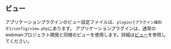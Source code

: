 ## ビュー

アプリケーションプラグインのビュー設定ファイルは、`plugin/{プラグイン識別子}/config/view.php`にあります。
アプリケーションプラグインは、通常のwebmanプロジェクト開発と同様のビューを使用します。詳細は[ビュー](../view.md)を参照してください。
